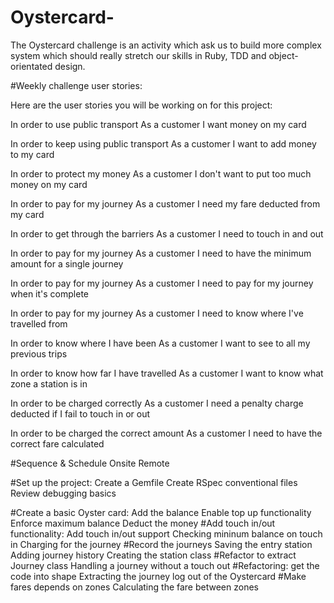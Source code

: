 # Oystercard-


The Oystercard challenge is an activity which ask us to build more complex system which should really stretch our skills in Ruby, TDD and
object-orientated design.


#Weekly challenge user stories:

Here are the user stories you will be working on for this project:

In order to use public transport
As a customer
I want money on my card

In order to keep using public transport
As a customer
I want to add money to my card

In order to protect my money
As a customer
I don't want to put too much money on my card

In order to pay for my journey
As a customer
I need my fare deducted from my card

In order to get through the barriers
As a customer
I need to touch in and out

In order to pay for my journey
As a customer
I need to have the minimum amount for a single journey

In order to pay for my journey
As a customer
I need to pay for my journey when it's complete

In order to pay for my journey
As a customer
I need to know where I've travelled from

In order to know where I have been
As a customer
I want to see to all my previous trips

In order to know how far I have travelled
As a customer
I want to know what zone a station is in

In order to be charged correctly
As a customer
I need a penalty charge deducted if I fail to touch in or out

In order to be charged the correct amount
As a customer
I need to have the correct fare calculated

#Sequence & Schedule
Onsite
Remote

#Set up the project:
Create a Gemfile
Create RSpec conventional files
Review debugging basics

#Create a basic Oyster card:
Add the balance
Enable top up functionality
Enforce maximum balance
Deduct the money
#Add touch in/out functionality:
Add touch in/out support
Checking mininum balance on touch in
Charging for the journey
#Record the journeys
Saving the entry station
Adding journey history
Creating the station class
#Refactor to extract Journey class
Handling a journey without a touch out
#Refactoring: get the code into shape
Extracting the journey log out of the Oystercard
#Make fares depends on zones
Calculating the fare between zones
